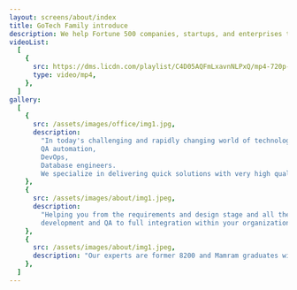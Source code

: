 ```yaml
---
layout: screens/about/index
title: GoTech Family introduce
description: We help Fortune 500 companies, startups, and enterprises to build relevant digital products, train their teams, solve business problems, and reduce costs while increasing efficiency.
videoList:
  [
    {
      src: https://dms.licdn.com/playlist/C4D05AQFmLxavnNLPxQ/mp4-720p-30fp-crf28/0/1640537394791?e=1670252400&v=beta&t=pxrl2OqClkWOMHhHrPttHic1hSZZwbaiPsNK_89FqJo,
      type: video/mp4,
    },
  ]
gallery:
  [
    {
      src: /assets/images/office/img1.jpg,
      description:
        "In today's challenging and rapidly changing world of technology, GoTech Group provides the best innovative solutions for development,
        QA automation,
        DevOps,
        Database engineers.
        We specialize in delivering quick solutions with very high quality. With our first-class and outstanding experts.",
    },
    {
      src: /assets/images/about/img1.jpeg,
      description:
        "Helping you from the requirements and design stage and all the way through building the infrastructure and architecture,
        development and QA to full integration within your organization.",
    },
    {
      src: /assets/images/about/img1.jpeg,
      description: "Our experts are former 8200 and Mamram graduates with vast experience working for the best leading professional services companies and vendors, giving them the knowledge on how to implement the best solution that fits your budget and timeline.",
    },
  ]
---
```

